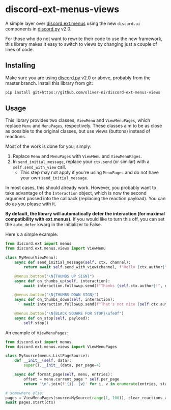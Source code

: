 # discord-ext-menus-views

A simple layer over [discord.ext.menus](https://github.com/Rapptz/discord-ext-menus) using the new `discord.ui` components in [discord.py](https://github.com/Rapptz/discord.py) v2.0.

For those who do not want to rewrite their code to use the new framework, this library makes it easy to switch to views by changing just a couple of lines of code.

## Installing

Make sure you are using [discord.py](https://github.com/Rapptz/discord.py) v2.0 or above, probably from the master branch. Install this library from git:

```sh
pip install git+https://github.com/oliver-ni/discord-ext-menus-views
```

## Usage

This library provides two classes, `ViewMenu` and `ViewMenuPages`, which replace `Menu` and `MenuPages`, respectively. These classes aim to be as close as possible to the original classes, but use views (buttons) instead of reactions.

Most of the work is done for you; simply:

1. Replace `Menu` and `MenuPages` with `ViewMenu` and `ViewMenuPages`.
2. In `send_initial_message`, replace your `ctx.send` (or similar) with a `self.send_with_view` call.
   - This step may not apply if you're using `MenuPages` and do not have your own `send_initial_message`.

In most cases, this should already work. However, you probably want to take advantage of the `Interaction` object, which is now the second argument passed into the callback (replacing the reaction payload). You can do as you please with it.

**By default, the library will automatically defer the interaction (for maximal compatibility with ext.menus).** If you would like to turn this off, you can set the `auto_defer` kwarg in the initializer to False.

Here's a simple example:

```py
from discord.ext import menus
from discord.ext.menus.views import ViewMenu

class MyMenu(ViewMenu):
    async def send_initial_message(self, ctx, channel):
        return await self.send_with_view(channel, f"Hello {ctx.author}")

    @menus.button("\N{THUMBS UP SIGN}")
    async def on_thumbs_up(self, interaction):
        await interaction.followup.send(f"Thanks {self.ctx.author}!", ephemeral=True)

    @menus.button("\N{THUMBS DOWN SIGN}")
    async def on_thumbs_down(self, interaction):
        await interaction.followup.send(f"That's not nice {self.ctx.author}...", ephemeral=True)

    @menus.button("\N{BLACK SQUARE FOR STOP}\ufe0f")
    async def on_stop(self, payload):
        self.stop()
```

An example of `ViewMenuPages`:

```py
from discord.ext import menus
from discord.ext.menus.views import ViewMenuPages

class MySource(menus.ListPageSource):
    def __init__(self, data):
        super().__init__(data, per_page=4)

    async def format_page(self, menu, entries):
        offset = menu.current_page * self.per_page
        return '\n'.join(f'{i}. {v}' for i, v in enumerate(entries, start=offset))

# somewhere else:
pages = ViewMenuPages(source=MySource(range(1, 100)), clear_reactions_after=True)
await pages.start(ctx)
```
